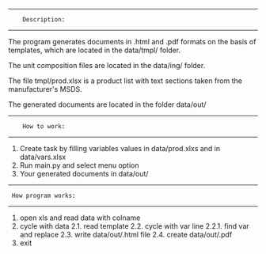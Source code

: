------------------------------
        Description:
------------------------------
The program generates documents in .html and .pdf formats on the basis of templates, which are located in the data/tmpl/ folder.

The unit composition files are located in the data/ing/ folder.

The file tmpl/prod.xlsx is a product list with text sections taken from the manufacturer's MSDS.

The generated documents are located in the folder data/out/

------------------------------
        How to work:
------------------------------
1. Create task by filling variables values in data/prod.xlxs and in data/vars.xlsx
2. Run main.py and select menu option
3. Your generated documents in data/out/

------------------------------
     How program works:
------------------------------
1. open xls and read data with colname
2. cycle with data
2.1. read template
2.2. cycle with var line
2.2.1. find var and replace
2.3. write data/out/.html file
2.4. create data/out/.pdf
3. exit
